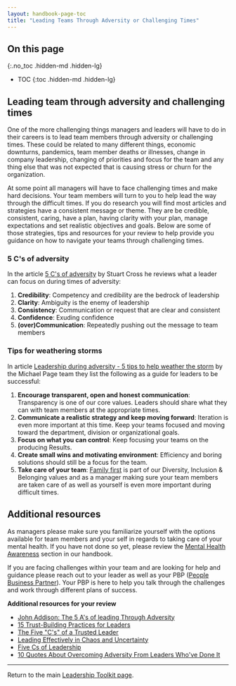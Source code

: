 ```yaml
---
layout: handbook-page-toc
title: "Leading Teams Through Adversity or Challenging Times"
---
```


## On this page
{:.no_toc .hidden-md .hidden-lg}

- TOC
{:toc .hidden-md .hidden-lg}
## Leading team through adversity and challenging times

One of the more challenging things managers and leaders will have to do in their careers is to lead team members through adversity or challenging times.  These could be related to many different things, economic downturns, pandemics, team member deaths or illnesses, change in company leadership, changing of priorities and focus for the team and any thing else that was not expected that is causing stress or churn for the organization.  

At some point all managers will have to face challenging times and make hard decisions.  Your team members will turn to you to help lead the way through the difficult times. If you do research you will find most articles and strategies have a consistent message or theme.  They are be credible, consistent, caring, have a plan, having clarity with your plan, manage expectations and set realistic objectives and goals.  Below are some of those strategies, tips and resources for your review to help provide you guidance on how to navigate your teams through challenging times. 

### 5 C's of adversity

In the article [5 C's of adversity](https://www.cbsnews.com/news/the-five-cs-of-leading-in-adversity/)  by Stuart Cross he reviews what a leader can focus on during times of adversity:

1.  **Credibility**: Competency and credibility are the bedrock of leadership
2.  **Clarity**: Ambiguity is the enemy of leadership
3.  **Consistency**: Communication or request that are clear and consistent
4.  **Confidence**: Exuding confidence
5.  **(over)Communication**: Repeatedly pushing out the message to team members

### Tips for weathering storms

In article [Leadership during adversity - 5 tips to help weather the storm](https://www.michaelpage.com.au/advice/management-advice/leadership/leadership-during-adversity-%E2%80%93-5-tips-help-weather-storm)  by the Michael Page team they list the following as a guide for leaders to be successful:

1.  **Encourage transparent, open and honest communication**: Transparency is one of our core values. Leaders should share what they can with team members at the appropriate times.  
2.  **Communicate a realistic strategy and keep moving forward**: Iteration is even more important at this time.  Keep your teams focused and moving toward the department, division or organizational goals.
3.  **Focus on what you can control**: Keep focusing your teams on the producing Results.
4.  **Create small wins and motivating environment**: Efficiency and boring solutions should still be a focus for the team.
5.  **Take care of your team**: [Family first](https://about.gitlab.com/handbook/values/#sts=Family%20and%20friends%20first,%20work%20second ) is part of our Diversity, Inclusion & Belonging  values and as a manager making sure your team members are taken care of as well as yourself is even more important during difficult times.

## Additional resources

As managers please make sure you familiarize yourself with the options available for team members and your self in regards to taking care of your mental health. If you have not done so yet, please review the [Mental Health Awareness](https://about.gitlab.com/handbook/people-group/code-of-conduct/#mental-health-awareness) section in our handbook. 

If you are facing challenges within your team and are looking for help and guidance please reach out to your leader as well as your PBP ([People Business Partner](/handbook/people-group/#how-to-reach-the-right-member-of-the-people-group)).  Your PBP is here to help you talk through the challenges and work through different plans of success.

**Additional resources for your review**
* [John Addison: The 5 A's of leading Through Adversity](https://www.success.com/john-addison-the-5-as-of-leading-through-adversity/)
* [15 Trust-Building Practices for Leaders](https://www.success.com/15-trust-building-practices-for-leaders/)
* [The Five "C's" of a Trusted Leader](https://www.smartdraw.com/management/five-cs-of-a-trusted-leader.htm)
* [Leading Effectively in Chaos and Uncertainty](https://hbr.org/2009/02/leading-effectively-in-chaos-a.html)
* [Five Cs of Leadership](https://sixth.ucsd.edu/_files/_home/student-life/five-cs-of-leadership.pdf)
* [10 Quotes About Overcoming Adversity From Leaders Who've Done It](https://www.growwire.com/quotes-about-overcoming-adversity)


----

Return to the main [Leadership Toolkit page](/handbook/people-group/leadership-toolkit/).
